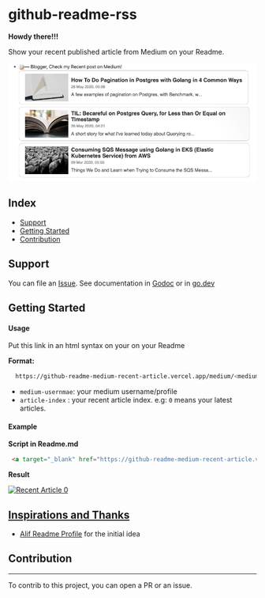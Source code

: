 # github-readme-rss

**Howdy there!!!**

Show your recent published article from Medium on your Readme.

![github-readme-medium-recent-article](./example.png)

## Index

* [Support](#support)
* [Getting Started](#getting-started)
* [Contribution](#contribution)


## Support

You can file an [Issue](https://github.com/bxcodec/github-readme-medium-recent-article/issues/new).
See documentation in [Godoc](https://godoc.org/github.com/bxcodec/github-readme-medium-recent-article) or in [go.dev](https://pkg.go.dev/github.com/bxcodec/github-readme-medium-recent-article?tab=doc)


## Getting Started
#### Usage

Put this link in an html syntax on your on your Readme

**Format:**
```bash
  https://github-readme-medium-recent-article.vercel.app/medium/<medium-username>/<article-index>
```
- `medium-usernmae`: your medium username/profile
- `article-index` : your recent article index. e.g: `0` means your latest articles.

#### Example
**Script in Readme.md**

```html
 <a target="_blank" href="https://github-readme-medium-recent-article.vercel.app/medium/@imantumorang/0"><img src="https://github-readme-medium-recent-article.vercel.app/medium/@imantumorang/0" alt="Recent Article 0">
```
**Result**

<a target="_blank" href="https://github-readme-medium-recent-article.vercel.app/medium/@imantumorang/0"><img src="https://github-readme-medium-recent-article.vercel.app/medium/@imantumorang/0" alt="Recent Article 0">


## Inspirations and Thanks

- [Alif Readme Profile](https://github.com/alfari16/alfari16) for the initial idea


## Contribution
---

To contrib to this project, you can open a PR or an issue.
